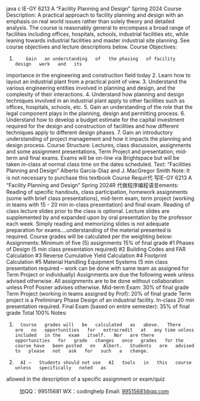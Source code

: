java c
IE-GY 6213 A “Facility Planning and Design” 
Spring 2024
Course Description: A practical   approach to   facility   planning   and   design   with   an emphasis on real world issues rather than solely theory and detailed analysis. The course is reasonably general to encompass a broad range of facilities including offices, hospitals, schools, industrial facilities etc, while leaning towards industrial facilities and master industrial   site   planning.   See   course   objectives   and   lecture   descriptions   below.
Course Objectives: 
1.         Gain   an understanding   of   the phasing   of facility   design   work   and   its
importance   in   the   engineering   and   construction   field   today
2.         Learn   how   to   layout   an   industrial   plant   from   a practical point   of   view.
3.         Understand   the   various   engineering   entities   involved   in   planning   and   design,   and   the   complexity   of   their   interactions.
4.         Understand   how planning   and   design   techniques   involved   in   an   industrial
plant   apply   to   other   facilities   such   as   offices,   hospitals,   schools,   etc.
5.          Gain   an understanding   of the   role   that   the   legal   component   plays   in   the
planning,   design   and permitting   process.
6.         Understand   how   to   develop   a   budget   estimate   for the   capital   investment
required   for   the   design   and   construction   of   facilities   and   how   different   techniques   apply   to   different   design   phases.
7.         Gain   an introductory understanding   of   project   management   and   how   it
impacts   the planning   and   design   process.
Course Structure: Lectures,   class   discussion,   assignments   and   some   assignment
presentations,   Term   Project   and presentation,   mid-term   and   final   exams.   Exams   will   be   on-line   via   Brightspace but   will   be   taken   in-class   at   normal   class   time   on   the   dates scheduled.
Text: “Facilities   Planning   and   Design”
Alberto   Garcia-Diaz   and   J.   MacGregor   Smith
Note: It   is   not necessary to   purchase this   textbook
Course Requir代 写IE-GY 6213 A  “Facility Planning and Design” Spring 2024R
代做程序编程语言ements: Reading   of specific handouts,   class participation,   homework assignments (some with brief class presentations), mid-term exam, term project (working in teams with 15 - 20 min in-class presentation) and final exam. Reading of class lecture slides prior to the class is optional. Lecture slides are supplemented by and expanded upon by oral presentation by the professor each week. Simply reading and memorizing slides is not adequate preparation for exams….understanding of the material presented is required. 
Course   grades   will   be   calculated per the weighting   below:
Assignments: Minimum   of five   (5)   assignments 15% of final grade 
#1      Phases   of   Design   (5 min   class presentation   required)
#2    Building   Codes   and   FAR   Calculation
#3    Reverse   Cumulative Yield   Calculation
#4      Footprint   Calculation
#5      Material   Handling   Equipment   Systems   (5   min   class   presentation   required   –   work   can   be   done   with   same   team   as   assigned   for   Term   Project   or   individually)
Assignments   are   due   the   following   week unless   advised   otherwise.    All   assignments   are   to be   done without   collaboration unless   Prof   Posner   advises   otherwise.
Mid-term Exam:  30% of final grade 
Term Project (working in teams assigned by Prof):       20% of final grade 
Term project   is   a   Preliminary   Phase   Design   of an   industrial   facility.   In-class   20   min presentation required.
Final Exam (based on entire semester):  35% of final grade 
Total 100% 
Notes: 
1.       Course   grades will   be   calculated   as   above.   There   are   no   opportunities   for   extracredit   at   any time unless   included   in the   exam   itself.   Nor   are there   opportunities   for   grade   changes   once   grades   for the   course have   been posted   on   Albert.   Students   are   advised   to   please   not   ask   for   such   a   change.
2.       AI –   Students should not use   AI   tools   in   this   course   unless   specifically   noted   as
allowed   in   the   description   of   a   specific   assignment   or   exam/quiz





         
加QQ：99515681  WX：codinghelp  Email: 99515681@qq.com
